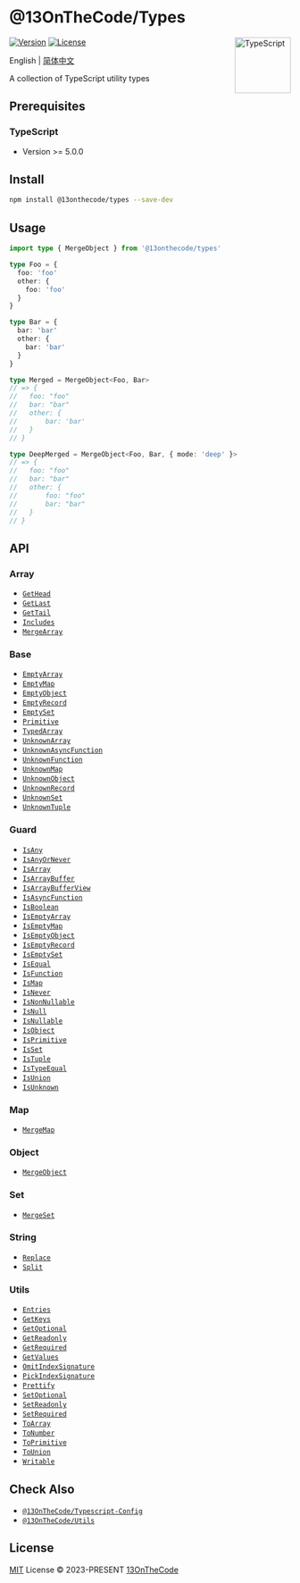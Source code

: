 # @13OnTheCode/Types

<img src="https://github-production-user-asset-6210df.s3.amazonaws.com/137921275/258572450-d0a2270e-45ad-4ed4-aed0-b5c0a2eea988.svg" width="100" height="100" align="right" alt="TypeScript" />

[![Version](https://img.shields.io/npm/v/@13onthecode/types?color=1976d2&label=)](https://www.npmjs.com/package/@13onthecode/types)
[![License](https://img.shields.io/npm/l/@13onthecode/types?color=1976d2&label=)](LICENSE.md)

English | [简体中文](README.CN.md)

A collection of TypeScript utility types

## Prerequisites

### TypeScript
- Version >= 5.0.0

## Install

```bash
npm install @13onthecode/types --save-dev
```

## Usage

```typescript
import type { MergeObject } from '@13onthecode/types'

type Foo = {
  foo: 'foo'
  other: {
    foo: 'foo'
  }
}

type Bar = {
  bar: 'bar'
  other: {
    bar: 'bar'
  }
}

type Merged = MergeObject<Foo, Bar>
// => {
//   foo: "foo"
//   bar: "bar"
//   other: {
//       bar: 'bar'
//   }
// }

type DeepMerged = MergeObject<Foo, Bar, { mode: 'deep' }>
// => {
//   foo: "foo"
//   bar: "bar"
//   other: {
//       foo: "foo"
//       bar: "bar"
//   }
// }
```

## API

### Array

- [`GetHead`](src/Array/GetHead.ts)
- [`GetLast`](src/Array/GetLast.ts)
- [`GetTail`](src/Array/GetTail.ts)
- [`Includes`](src/Array/Includes.ts)
- [`MergeArray`](src/Array/MergeArray.ts)

### Base

- [`EmptyArray`](src/Base/EmptyArray.ts)
- [`EmptyMap`](src/Base/EmptyMap.ts)
- [`EmptyObject`](src/Base/EmptyObject.ts)
- [`EmptyRecord`](src/Base/EmptyRecord.ts)
- [`EmptySet`](src/Base/EmptySet.ts)
- [`Primitive`](src/Base/Primitive.ts)
- [`TypedArray`](src/Base/TypedArray.ts)
- [`UnknownArray`](src/Base/UnknownArray.ts)
- [`UnknownAsyncFunction`](src/Base/UnknownAsyncFunction.ts)
- [`UnknownFunction`](src/Base/UnknownFunction.ts)
- [`UnknownMap`](src/Base/UnknownMap.ts)
- [`UnknownObject`](src/Base/UnknownObject.ts)
- [`UnknownRecord`](src/Base/UnknownRecord.ts)
- [`UnknownSet`](src/Base/UnknownSet.ts)
- [`UnknownTuple`](src/Base/UnknownTuple.ts)

### Guard

- [`IsAny`](src/Guard/IsAny.ts)
- [`IsAnyOrNever`](src/Guard/IsAnyOrNever.ts)
- [`IsArray`](src/Guard/IsArray.ts)
- [`IsArrayBuffer`](src/Guard/IsArrayBuffer.ts)
- [`IsArrayBufferView`](src/Guard/IsArrayBufferView.ts)
- [`IsAsyncFunction`](src/Guard/IsAsyncFunction.ts)
- [`IsBoolean`](src/Guard/IsBoolean.ts)
- [`IsEmptyArray`](src/Guard/IsEmptyArray.ts)
- [`IsEmptyMap`](src/Guard/IsEmptyMap.ts)
- [`IsEmptyObject`](src/Guard/IsEmptyObject.ts)
- [`IsEmptyRecord`](src/Guard/IsEmptyRecord.ts)
- [`IsEmptySet`](src/Guard/IsEmptySet.ts)
- [`IsEqual`](src/Guard/IsEqual.ts)
- [`IsFunction`](src/Guard/IsFunction.ts)
- [`IsMap`](src/Guard/IsMap.ts)
- [`IsNever`](src/Guard/IsNever.ts)
- [`IsNonNullable`](src/Guard/IsNonNullable.ts)
- [`IsNull`](src/Guard/IsNull.ts)
- [`IsNullable`](src/Guard/IsNullable.ts)
- [`IsObject`](src/Guard/IsObject.ts)
- [`IsPrimitive`](src/Guard/IsPrimitive.ts)
- [`IsSet`](src/Guard/IsSet.ts)
- [`IsTuple`](src/Guard/IsTuple.ts)
- [`IsTypeEqual`](src/Guard/IsTypeEqual.ts)
- [`IsUnion`](src/Guard/IsUnion.ts)
- [`IsUnknown`](src/Guard/IsUnknown.ts)

### Map

- [`MergeMap`](src/Map/MergeMap.ts)

### Object

- [`MergeObject`](src/Object/MergeObject.ts)

### Set

- [`MergeSet`](src/Set/MergeSet.ts)

### String

- [`Replace`](src/String/Replace.ts)
- [`Split`](src/String/Split.ts)

### Utils

- [`Entries`](src/Utils/Entries.ts)
- [`GetKeys`](src/Utils/GetKeys.ts)
- [`GetOptional`](src/Utils/GetOptional.ts)
- [`GetReadonly`](src/Utils/GetReadonly.ts)
- [`GetRequired`](src/Utils/GetRequired.ts)
- [`GetValues`](src/Utils/GetValues.ts)
- [`OmitIndexSignature`](src/Utils/OmitIndexSignature.ts)
- [`PickIndexSignature`](src/Utils/PickIndexSignature.ts)
- [`Prettify`](src/Utils/Prettify.ts)
- [`SetOptional`](src/Utils/SetOptional.ts)
- [`SetReadonly`](src/Utils/SetReadonly.ts)
- [`SetRequired`](src/Utils/SetRequired.ts)
- [`ToArray`](src/Utils/ToArray.ts)
- [`ToNumber`](src/Utils/ToNumber.ts)
- [`ToPrimitive`](src/Utils/ToPrimitive.ts)
- [`ToUnion`](src/Utils/ToUnion.ts)
- [`Writable`](src/Utils/Writable.ts)

## Check Also

- [`@13OnTheCode/Typescript-Config`](https://github.com/13OnTheCode/typescript-config)
- [`@13OnTheCode/Utils`](https://github.com/13OnTheCode/utils)

## License

[MIT](LICENSE.md) License &copy; 2023-PRESENT [13OnTheCode](https://github.com/13OnTheCode)
